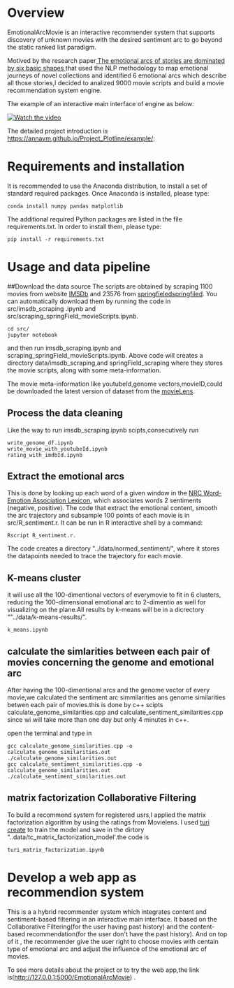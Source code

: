 # Overview
EmotionalArcMovie is an interactive recommender system  that supports discovery of unknown
           movies
                    with the desired
                    sentiment arc to go beyond the static ranked list paradigm.
                    
Motived by the research paper[ The emotional arcs of stories are dominated by six basic shapes ](https://arxiv.org/abs/1606.07772)
 that used the NLP methodology to map emotional journeys of novel collections and identified 6 emotional arcs which describe all those stories,I decided to analized 9000 movie scripts and build a movie recommendation system engine.
 
 The example of an interactive main interface of engine as below:

[![Watch the video](https://www.bluemedia.com/wp-content/uploads/Video-Play-Icon.png)](https://youtu.be/AeYTEjcYPZs)

The detailed project introduction is https://annavm.github.io/Project_Plotline/example/:

# Requirements and installation

It is recommended to use the Anaconda distribution, to install a set of standard required packages. Once Anaconda is installed, please type:

```conda install numpy pandas matplotlib```

The additional required Python packages are listed in the file requirements.txt. In order to install them, please type:

```pip install -r requirements.txt```

# Usage and data pipeline
##Download the data source
The scripts are obtained by scraping 1100 movies from website [IMSDb](https://www.imsdb.com/) and 23576 from [springfieledspringfiled](https://www.springfieldspringfield.co.uk/). You can automatically download  them by running the code in src/imsdb_scraping .ipynb and src/scraping_springField_movieScripts.ipynb.

```
cd src/
jupyter notebook
```

and then run imsdb_scraping.ipynb and scraping_springField_movieScripts.ipynb.
Above code will creates a directory data/imsdb_scraping,and springField_scraping where they stores the movie scripts, along with some meta-information.

The movie meta-information like youtubeId,genome vectors,movieID,could be downloaded the latest version of dataset from the [movieLens](https://grouplens.org/datasets/movielens/).

## Process the data cleaning
Like the way to run imsdb_scraping.ipynb scipts,consecutively run  
```combine_movielens_scripts.ipynb
write_genome_df.ipynb
write_movie_with_youtubeId.ipynb
rating_with_imdbId.ipynb
```
## Extract the emotional arcs
This is done by looking up each word of a given window in the [NRC Word-Emotion Association Lexicon](http://saifmohammad.com/WebPages/NRC-Emotion-Lexicon.htm), which associates words 2 sentiments (negative, positive). The code that extract the emotional content, smooth the arc trajectory and subsample 100 points of each movie  is in src/R_sentiment.r. It can be run in R interactive shell by a command:

```Rscript R_sentiment.r.```

The code creates a directory "../data/normed_sentiment/", where it stores the datapoints needed to trace the trajectory for each movie.

## K-means cluster
it will use all the 100-dimentional vectors of everymovie to fit  in 6 clusters, reducing the 100-dimensional emotional arc to 2-dimentio as well for visualizing on the plane.All results by k-means will be in a dicrectory ""../data/k-means-results/".

```k_means.ipynb```

## calculate the simlarities between each pair of movies concerning the genome and emotional arc
After having the 100-dimentional arcs and the  genome vector of every movie,we calculated the sentiment arc simmilarities ans genome similarities betwen each pair of  movies.this is done by c++ scipts calculate_genome_similarities.cpp and calculate_sentiment_similarities.cpp since wi will take more than one day but only 4 minutes in c++.

open the terminal and type in

```
gcc calculate_genome_similarities.cpp -o calculate_genome_similarities.out  
./calculate_genome_similarities.out
gcc calculate_sentiment_similarities.cpp -o calculate_genome_similarities.out  
./calculate_sentiment_similarities.out

```

## matrix factorization Collaborative Filtering
To build a recommend system for registered usrs,I applied the matrix factorization algorithm by using the ratings from Movielens. I used [turi create](https://github.com/apple/turicreate) to train the model  and save in the dirtory "..data/tc_matrix_factorization_model'.the code is 

```
turi_matrix_factorization.ipynb
```

# Develop a web app as recommendion system

This  is a a hybrid recommender system which integrates content and sentiment-based filtering in an
        interactive main interface. It based on the Collaborative Filtering(for the user having past history)
        and
        the content-based recommendation(for the user don't have the past history). And on top of it , the recommender
        give
        the user right to choose movies with centain type of emotional arc and adjust the influence of the emotional arc
        of
        movies.
        
To see more details about the project or to try the  web app,the link is(http://127.0.0.1:5000/EmotionalArcMovie) .


